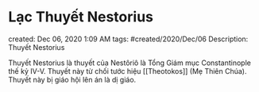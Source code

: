 # Lạc Thuyết Nestorius

created: Dec 06, 2020 1:09 AM
tags: #created/2020/Dec/06
Description: Thuyết Nestorius

Thuyết Nestorius là thuyết của Nestôriô là Tổng Giám mục Constantinople thế kỷ IV-V. Thuyết này từ chối tước hiệu [[Theotokos]] (Mẹ Thiên Chúa). Thuyết này bị giáo hội lên án là dị giáo.